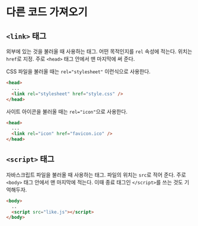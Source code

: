 # 다른 코드 가져오기

## `<link>` 태그

외부에 있는 것을 불러올 때 사용하는 태그. 어떤 목적인지를 `rel` 속성에 적는다. 위치는 `href`로 지정. 주로 `<head>` 태그 안에서 맨 마지막에 써 준다.

CSS 파일을 불러올 때는 `rel="stylesheet"` 이런식으로 사용한다.

```html
<head>
  ...
  <link rel="stylesheet" href="style.css" />
</head>
```

사이트 아이콘을 불러올 때는 `rel="icon"`으로 사용한다.

```html
<head>
  ...
  <link rel="icon" href="favicon.ico" />
</head>
```

## `<script>` 태그

자바스크립트 파일을 불러올 때 사용하는 태그. 파일의 위치는 `src`로 적어 준다. 주로 `<body>` 태그 안에서 맨 마지막에 적는다. 이때 종료 태그인 `</script>`를 쓰는 것도 기억해두자.

```html
<body>
  ..
  <script src="like.js"></script>
</body>
```
